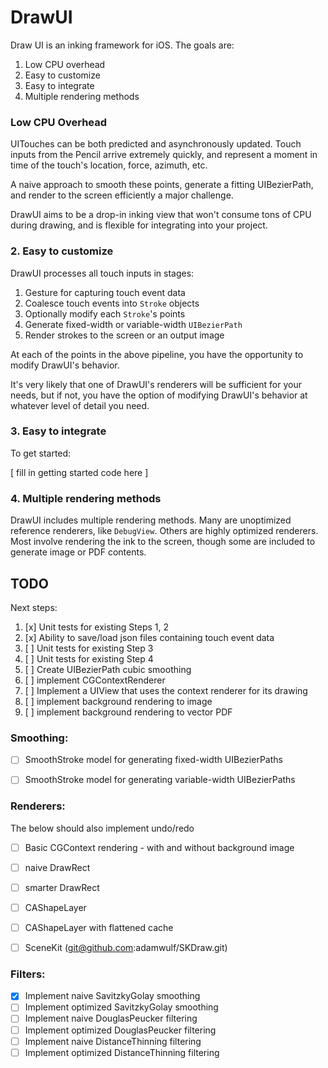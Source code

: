 # DrawUI

Draw UI is an inking framework for iOS. The goals are:

1. Low CPU overhead
2. Easy to customize
3. Easy to integrate
4. Multiple rendering methods


### Low CPU Overhead
UITouches can be both predicted and asynchronously updated. Touch inputs from the Pencil arrive extremely quickly, and represent a moment in time of the touch's location, force, azimuth, etc.

A naive approach to smooth these points, generate a fitting UIBezierPath, and render to the screen efficiently a major challenge.

DrawUI aims to be a drop-in inking view that won't consume tons of CPU during drawing, and is flexible for integrating into your project.


### 2. Easy to customize

DrawUI processes all touch inputs in stages:

1. Gesture for capturing touch event data
2. Coalesce touch events into `Stroke` objects
3. Optionally modify each `Stroke`'s points
4. Generate fixed-width or variable-width `UIBezierPath`
5. Render strokes to the screen or an output image

At each of the points in the above pipeline, you have the opportunity to modify DrawUI's behavior.

It's very likely that one of DrawUI's renderers will be sufficient for your needs, but if not, you have the option of modifying DrawUI's behavior at whatever level of detail you need.


### 3. Easy to integrate

To get started:

[ fill in getting started code here ]


### 4. Multiple rendering methods

DrawUI includes multiple rendering methods. Many are unoptimized reference renderers, like `DebugView`. Others are highly optimized renderers. Most involve rendering the ink to the screen, though some are included to generate image or PDF contents.




## TODO

Next steps:

1. [x] Unit tests for existing Steps 1, 2
2. [x] Ability to save/load json files containing touch event data
3. [ ] Unit tests for existing Step 3
4. [ ] Unit tests for existing Step 4
5. [ ] Create UIBezierPath cubic smoothing
6. [ ] implement CGContextRenderer
7. [ ] Implement a UIView that uses the context renderer for its drawing
8. [ ] implement background rendering to image
9. [ ] implement background rendering to vector PDF


### Smoothing:

- [ ] SmoothStroke model for generating fixed-width UIBezierPaths
- [ ] SmoothStroke model for generating variable-width UIBezierPaths


### Renderers:

The below should also implement undo/redo

- [ ] Basic CGContext rendering
       - with and without background image
- [ ] naive DrawRect
- [ ] smarter DrawRect
- [ ] CAShapeLayer
- [ ] CAShapeLayer with flattened cache 
- [ ] SceneKit (git@github.com:adamwulf/SKDraw.git)


### Filters:

- [x] Implement naive SavitzkyGolay smoothing
- [ ] Implement optimized SavitzkyGolay smoothing
- [ ] Implement naive DouglasPeucker filtering
- [ ] Implement optimized DouglasPeucker filtering
- [ ] Implement naive DistanceThinning filtering
- [ ] Implement optimized DistanceThinning filtering
